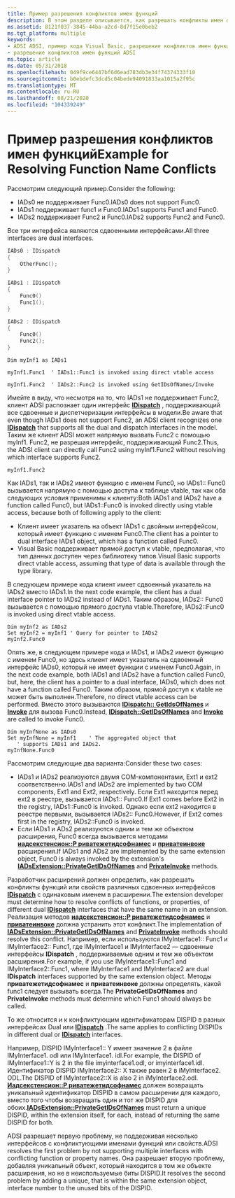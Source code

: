 ```yaml
---
title: Пример разрешения конфликтов имен функций
description: В этом разделе описывается, как разрешать конфликты имен функций при создании расширения для ADSI.
ms.assetid: 8121f037-3845-44ba-a2cd-8d7f15e0beb2
ms.tgt_platform: multiple
keywords:
- ADSI ADSI, пример кода Visual Basic, разрешение конфликтов имен функций
- разрешение конфликтов имен функций ADSI
ms.topic: article
ms.date: 05/31/2018
ms.openlocfilehash: 049f9ce6447bf6d6ead783db3e34f74374333f10
ms.sourcegitcommit: b0ebdefc3dcd5c04bede94091833aa1015a2f95c
ms.translationtype: MT
ms.contentlocale: ru-RU
ms.lasthandoff: 08/21/2020
ms.locfileid: "104339249"
---
```

# <a name="example-for-resolving-function-name-conflicts"></a><span data-ttu-id="0bc1d-105">Пример разрешения конфликтов имен функций</span><span class="sxs-lookup"><span data-stu-id="0bc1d-105">Example for Resolving Function Name Conflicts</span></span>

<span data-ttu-id="0bc1d-106">Рассмотрим следующий пример.</span><span class="sxs-lookup"><span data-stu-id="0bc1d-106">Consider the following:</span></span>

-   <span data-ttu-id="0bc1d-107">IADs0 не поддерживает Func0.</span><span class="sxs-lookup"><span data-stu-id="0bc1d-107">IADs0 does not support Func0.</span></span>
-   <span data-ttu-id="0bc1d-108">IADs1 поддерживает func1 и Func0.</span><span class="sxs-lookup"><span data-stu-id="0bc1d-108">IADs1 supports Func1 and Func0.</span></span>
-   <span data-ttu-id="0bc1d-109">IADs2 поддерживает Func2 и Func0.</span><span class="sxs-lookup"><span data-stu-id="0bc1d-109">IADs2 supports Func2 and Func0.</span></span>

<span data-ttu-id="0bc1d-110">Все три интерфейса являются сдвоенными интерфейсами.</span><span class="sxs-lookup"><span data-stu-id="0bc1d-110">All three interfaces are dual interfaces.</span></span>


```C++
IADs0 : IDispatch
{
    OtherFunc();
}

IADs1 : IDispatch
{
    Func0() 
    Func1();
}

IADs2 : IDispatch
{
    Func0()
    Func2();
}
```




```VB
Dim myInf1 as IADs1
 
myInf1.Func1  ' IADs1::Func1 is invoked using direct vtable access 
 
myInf1.Func2  ' IADs2::Func2 is invoked using GetIDsOfNames/Invoke
```



<span data-ttu-id="0bc1d-111">Имейте в виду, что несмотря на то, что IADs1 не поддерживает Func2, клиент ADSI распознает один интерфейс [**IDispatch**](/windows/win32/api/oaidl/nn-oaidl-idispatch) , поддерживающий все сдвоенные и диспетчеризации интерфейсы в модели.</span><span class="sxs-lookup"><span data-stu-id="0bc1d-111">Be aware that even though IADs1 does not support Func2, an ADSI client recognizes one [**IDispatch**](/windows/win32/api/oaidl/nn-oaidl-idispatch) that supports all the dual and dispatch interfaces in the model.</span></span> <span data-ttu-id="0bc1d-112">Таким же клиент ADSI может напрямую вызвать Func2 с помощью myInf1. Func2, не разрешая интерфейс, поддерживающий Func2.</span><span class="sxs-lookup"><span data-stu-id="0bc1d-112">Thus, the ADSI client can directly call Func2 using myInf1.Func2 without resolving which interface supports Func2.</span></span>


```VB
myInf1.Func2
```



<span data-ttu-id="0bc1d-113">Как IADs1, так и IADs2 имеют функцию с именем Func0, но IADs1:: Func0 вызывается напрямую с помощью доступа к таблице vtable, так как оба следующих условия применимы к клиенту:</span><span class="sxs-lookup"><span data-stu-id="0bc1d-113">Both IADs1 and IADs2 have a function called Func0, but IADs1::Func0 is invoked directly using vtable access, because both of following apply to the client:</span></span>

-   <span data-ttu-id="0bc1d-114">Клиент имеет указатель на объект IADs1 с двойным интерфейсом, который имеет функцию с именем Func0.</span><span class="sxs-lookup"><span data-stu-id="0bc1d-114">The client has a pointer to dual interface IADs1 object, which has a function called Func0.</span></span>
-   <span data-ttu-id="0bc1d-115">Visual Basic поддерживает прямой доступ к vtable, предполагая, что тип данных доступен через библиотеку типов.</span><span class="sxs-lookup"><span data-stu-id="0bc1d-115">Visual Basic supports direct vtable access, assuming that type of data is available through the type library.</span></span>

<span data-ttu-id="0bc1d-116">В следующем примере кода клиент имеет сдвоенный указатель на IADs2 вместо IADs1.</span><span class="sxs-lookup"><span data-stu-id="0bc1d-116">In the next code example, the client has a dual interface pointer to IADs2 instead of IADs1.</span></span> <span data-ttu-id="0bc1d-117">Таким образом, IADs2:: Func0 вызывается с помощью прямого доступа vtable.</span><span class="sxs-lookup"><span data-stu-id="0bc1d-117">Therefore, IADs2::Func0 is invoked using direct vtable access.</span></span>


```VB
Dim myInf2 as IADs2
Set myInf2 = myInf1 ' Query for pointer to IADs2 
myInf2.Func0
```



<span data-ttu-id="0bc1d-118">Опять же, в следующем примере кода и IADs1, и IADs2 имеют функцию с именем Func0, но здесь клиент имеет указатель на сдвоенный интерфейс IADs0, который не имеет функции с именем Func0.</span><span class="sxs-lookup"><span data-stu-id="0bc1d-118">Again, in the next code example, both IADs1 and IADs2 have a function called Func0, but, here, the client has a pointer to a dual interface, IADs0, which does not have a function called Func0.</span></span> <span data-ttu-id="0bc1d-119">Таким образом, прямой доступ к vtable не может быть выполнен.</span><span class="sxs-lookup"><span data-stu-id="0bc1d-119">Therefore, no direct vtable access can be performed.</span></span> <span data-ttu-id="0bc1d-120">Вместо этого вызываются [**IDispatch:: GetIdsOfNames**](/windows/win32/api/oaidl/nf-oaidl-idispatch-getidsofnames) и [**Invoke**](/windows/win32/api/oaidl/nf-oaidl-idispatch-invoke) для вызова Func0.</span><span class="sxs-lookup"><span data-stu-id="0bc1d-120">Instead, [**IDispatch::GetIDsOfNames**](/windows/win32/api/oaidl/nf-oaidl-idispatch-getidsofnames) and [**Invoke**](/windows/win32/api/oaidl/nf-oaidl-idispatch-invoke) are called to invoke Func0.</span></span>


```VB
Dim myInfNone as IADs0
Set myInfNone = myInf1    ' The aggregated object that 
   ' supports IADs1 and IADs2.
myInfNone.Func0
```



<span data-ttu-id="0bc1d-121">Рассмотрим следующие два варианта:</span><span class="sxs-lookup"><span data-stu-id="0bc1d-121">Consider these two cases:</span></span>

-   <span data-ttu-id="0bc1d-122">IADs1 и IADs2 реализуются двумя COM-компонентами, Ext1 и ext2 соответственно.</span><span class="sxs-lookup"><span data-stu-id="0bc1d-122">IADs1 and IADs2 are implemented by two COM components, Ext1 and Ext2, respectively.</span></span> <span data-ttu-id="0bc1d-123">Если Ext1 находится перед ext2 в реестре, вызывается IADs1:: Func0.</span><span class="sxs-lookup"><span data-stu-id="0bc1d-123">If Ext1 comes before Ext2 in the registry, IADs1::Func0 is invoked.</span></span> <span data-ttu-id="0bc1d-124">Однако если ext2 находится в реестре первыми, вызывается IADs2:: Func0.</span><span class="sxs-lookup"><span data-stu-id="0bc1d-124">However, if Ext2 comes first in the registry, IADs2::Func0 is invoked.</span></span>
-   <span data-ttu-id="0bc1d-125">Если IADs1 и ADs2 реализуются одним и тем же объектом расширения, Func0 всегда вызывается методами [**иадсекстенсион::P риватежетидсофнамес**](/windows/desktop/api/Iads/nf-iads-iadsextension-privategetidsofnames) и [**приватеинвоке**](/windows/desktop/api/Iads/nf-iads-iadsextension-privateinvoke) расширения.</span><span class="sxs-lookup"><span data-stu-id="0bc1d-125">If IADs1 and ADs2 are implemented by the same extension object, Func0 is always invoked by the extension's [**IADsExtension::PrivateGetIDsOfNames**](/windows/desktop/api/Iads/nf-iads-iadsextension-privategetidsofnames) and [**PrivateInvoke**](/windows/desktop/api/Iads/nf-iads-iadsextension-privateinvoke) methods.</span></span>

<span data-ttu-id="0bc1d-126">Разработчик расширений должен определить, как разрешать конфликты функций или свойств различных сдвоенных интерфейсов [**IDispatch**](/windows/win32/api/oaidl/nn-oaidl-idispatch) с одинаковым именем в расширении.</span><span class="sxs-lookup"><span data-stu-id="0bc1d-126">The extension developer must determine how to resolve conflicts of functions, or properties, of different dual [**IDispatch**](/windows/win32/api/oaidl/nn-oaidl-idispatch) interfaces that have the same name in an extension.</span></span> <span data-ttu-id="0bc1d-127">Реализация методов [**иадсекстенсион::P риватежетидсофнамес**](/windows/desktop/api/Iads/nf-iads-iadsextension-privategetidsofnames) и [**приватеинвоке**](/windows/desktop/api/Iads/nf-iads-iadsextension-privateinvoke) должна устранить этот конфликт.</span><span class="sxs-lookup"><span data-stu-id="0bc1d-127">The implementation of [**IADsExtension::PrivateGetIDsOfNames**](/windows/desktop/api/Iads/nf-iads-iadsextension-privategetidsofnames) and [**PrivateInvoke**](/windows/desktop/api/Iads/nf-iads-iadsextension-privateinvoke) methods should resolve this conflict.</span></span> <span data-ttu-id="0bc1d-128">Например, если используются IMyInterface1:: Func1 и IMyInterface2:: Func1, где IMyInterface1 и IMyInterface2 — сдвоенные интерфейсы **IDispatch** , поддерживаемые одним и тем же объектом расширения.</span><span class="sxs-lookup"><span data-stu-id="0bc1d-128">For example, if you use IMyInterface1::Func1 and IMyInterface2::Func1, where IMyInterface1 and IMyInterface2 are dual **IDispatch** interfaces supported by the same extension object.</span></span> <span data-ttu-id="0bc1d-129">Методы **приватежетидсофнамес** и **приватеинвоке** должны определять, какой func1 следует вызывать всегда.</span><span class="sxs-lookup"><span data-stu-id="0bc1d-129">The **PrivateGetIDsOfNames** and **PrivateInvoke** methods must determine which Func1 should always be called.</span></span>

<span data-ttu-id="0bc1d-130">То же относится и к конфликтующим идентификаторам DISPID в разных интерфейсах Dual или [**IDispatch**](/windows/win32/api/oaidl/nn-oaidl-idispatch) .</span><span class="sxs-lookup"><span data-stu-id="0bc1d-130">The same applies to conflicting DISPIDs in different dual or [**IDispatch**](/windows/win32/api/oaidl/nn-oaidl-idispatch) interfaces.</span></span>

<span data-ttu-id="0bc1d-131">Например, DISPID IMyInterface1:: Y имеет значение 2 в файле IMyInterface1. odl или IMyInterface1. idl.</span><span class="sxs-lookup"><span data-stu-id="0bc1d-131">For example, the DISPID of IMyInterface1::Y is 2 in the file imyinterface1.odl, or imyinterface1.idl.</span></span> <span data-ttu-id="0bc1d-132">Идентификатор DISPID IMyInterface2:: X также равен 2 в iMyInterface2. ODL.</span><span class="sxs-lookup"><span data-stu-id="0bc1d-132">The DISPID of IMyInterface2::X is also 2 in iMyInterface2.odl.</span></span> <span data-ttu-id="0bc1d-133">[**Иадсекстенсион::P риватежетидсофнамес**](/windows/desktop/api/Iads/nf-iads-iadsextension-privategetidsofnames) должен возвращать уникальный идентификатор DISPID в самом расширении для каждого, вместо того чтобы возвращать один и тот же DISPID для обоих.</span><span class="sxs-lookup"><span data-stu-id="0bc1d-133">[**IADsExtension::PrivateGetIDsOfNames**](/windows/desktop/api/Iads/nf-iads-iadsextension-privategetidsofnames) must return a unique DISPID, within the extension itself, for each, instead of returning the same DISPID for both.</span></span>

<span data-ttu-id="0bc1d-134">ADSI разрешает первую проблему, не поддерживая несколько интерфейсов с конфликтующими именами функций или свойств.</span><span class="sxs-lookup"><span data-stu-id="0bc1d-134">ADSI resolves the first problem by not supporting multiple interfaces with conflicting function or property names.</span></span> <span data-ttu-id="0bc1d-135">Она разрешает вторую проблему, добавляя уникальный объект, который находится в том же объекте расширения, но не в неиспользуемые биты DISPID.</span><span class="sxs-lookup"><span data-stu-id="0bc1d-135">It resolves the second problem by adding a unique, that is within the same extension object, interface number to the unused bits of the DISPID.</span></span>

 

 